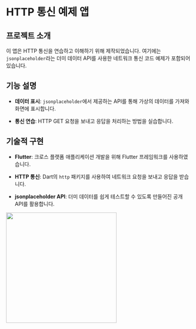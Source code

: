 # HTTP 통신 예제 앱

## 프로젝트 소개

이 앱은 HTTP 통신을 연습하고 이해하기 위해 제작되었습니다. 
여기에는 `jsonplaceholder`라는 더미 데이터 API를 사용한 네트워크 통신 코드 예제가 포함되어 있습니다.

## 기능 설명

- **데이터 표시**: `jsonplaceholder`에서 제공하는 API를 통해 가상의 데이터를 가져와 화면에 표시합니다.

- **통신 연습**: HTTP GET 요청을 보내고 응답을 처리하는 방법을 실습합니다.

## 기술적 구현

- **Flutter**: 크로스 플랫폼 애플리케이션 개발을 위해 Flutter 프레임워크를 사용하였습니다.

- **HTTP 통신**: Dart의 `http` 패키지를 사용하여 네트워크 요청을 보내고 응답을 받습니다.

- **jsonplaceholder API**: 더미 데이터를 쉽게 테스트할 수 있도록 만들어진 공개 API를 활용합니다.



<img src="assets/images/http_practice_screen.png" alt="" width="300">

